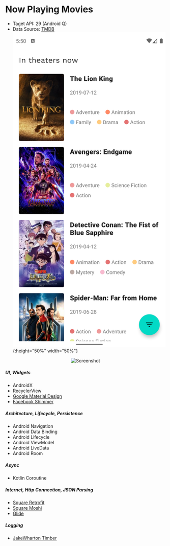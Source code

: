# Now Playing Movies

- Taget API: 29 (Android Q)
- Data Source: [TMDB](https://www.themoviedb.org/?language=en-US)
![Screenshot](screenshots/list.png){:height="50%" width="50%"}
<p align="center">
  <img src="https://github.com/chunchiehliang/AndroidJetpack/blob/master/Demo2/screenshots/list.png" width="256" title="Screenshot">
</p>


##### UI, Widgets
- AndroidX
- RecyclerView
- [Google Material Design](https://material.io/develop/android/)
- [Facebook Shimmer](https://github.com/facebook/shimmer-android)

##### Architecture, Lifecycle, Persistence
- Android Navigation 
- Android Data Binding
- Android Lifecycle
- Android ViewModel
- Android LiveData
- Android Room

##### Async
- Kotlin Coroutine

##### Internet, Http Connection, JSON Parsing
- [Square Retrofit](https://github.com/square/retrofit)
- [Square Moshi](https://github.com/square/moshi)
- [Glide](https://github.com/bumptech/glide)

##### Logging
- [JakeWharton Timber](https://github.com/JakeWharton/timber)

  

 